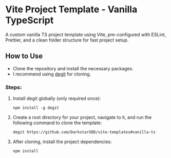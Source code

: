 # Vite Project Template - Vanilla TypeScript

A custom vanilla TS project template using Vite, pre-configured with ESLint, Prettier, and a clean folder structure for fast project setup.

## How to Use

- Clone the repository and install the necessary packages.
- I recommend using [degit](https://github.com/Rich-Harris/degit) for cloning.

### Steps:

1. Install degit globally (only required once):
   ```
   npm install -g degit
   ```
2. Create a root directory for your project, navigate to it, and run the following command to clone the template:

   ```
   degit https://github.com/DarkstarXDD/vite-templates#vanilla-ts
   ```

3. After cloning, install the project dependencies:
   ```
   npm install
   ```
